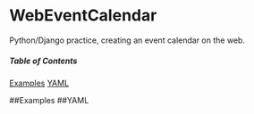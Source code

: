 # WebEventCalendar
Python/Django practice, creating an event calendar on the web.

##### Table of Contents
[Examples](#examples)
[YAML](#yaml)

<a name="examples"/>
##Examples

<a name="yaml"/>
##YAML